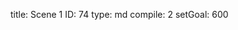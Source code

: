 title:          Scene 1
ID:             74
type:           md
compile:        2
setGoal:        600



